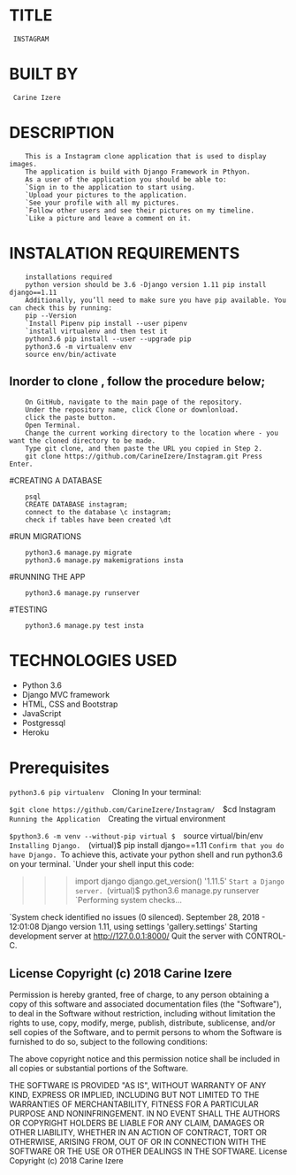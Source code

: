 # TITLE

     INSTAGRAM

# BUILT BY
     Carine Izere
# DESCRIPTION

        This is a Instagram clone application that is used to display images.
        The application is build with Django Framework in Pthyon.
        As a user of the application you should be able to:
        `Sign in to the application to start using.
        `Upload your pictures to the application.
        `See your profile with all my pictures.
        `Follow other users and see their pictures on my timeline.
        `Like a picture and leave a comment on it.
 

# INSTALATION REQUIREMENTS

        installations required
        python version should be 3.6 -Django version 1.11 pip install django==1.11
        Additionally, you’ll need to make sure you have pip available. You can check this by running:
        pip --Version
        `Install Pipenv pip install --user pipenv
        `install virtualenv and then test it
        python3.6 pip install --user --upgrade pip
        python3.6 -m virtualenv env
        source env/bin/activate

## Inorder to clone , follow the procedure below;

        On GitHub, navigate to the main page of the repository.
        Under the repository name, click Clone or downlonload.
        click the paste button.
        Open Terminal.
        Change the current working directory to the location where - you want the cloned directory to be made.
        Type git clone, and then paste the URL you copied in Step 2.
        git clone https://github.com/CarineIzere/Instagram.git Press Enter.

#CREATING A DATABASE

        psql
        CREATE DATABASE instagram;
        connect to the database \c instagram;
        check if tables have been created \dt

#RUN MIGRATIONS

        python3.6 manage.py migrate
        python3.6 manage.py makemigrations insta

#RUNNING THE APP

        python3.6 manage.py runserver

#TESTING

        python3.6 manage.py test insta

# TECHNOLOGIES USED

- Python 3.6
- Django MVC framework
- HTML, CSS and Bootstrap
- JavaScript
- Postgressql
- Heroku

# Prerequisites 

`python3.6 pip virtualenv 
`Cloning In your terminal:

`$git clone https://github.com/CarineIzere/Instagram/ 
`$cd Instagram
`Running the Application 
`Creating the virtual environment

`$python3.6 -m venv --without-pip virtual $ 
`source virtual/bin/env 
`Installing Django. 
`(virtual)$ pip install django==1.11
`Confirm that you do have Django.
`To achieve this, activate your python shell and run python3.6 on your terminal.
`Under your shell input this code:
 >>> import django
>>> django.get_version()
'1.11.5'
`Start a Django server.
`(virtual)$ python3.6 manage.py runserver
`Performing system checks...

`System check identified no issues (0 silenced).
September 28, 2018 - 12:01:08
Django version 1.11, using settings 'gallery.settings'
Starting development server at http://127.0.0.1:8000/
Quit the server with CONTROL-C.

## License Copyright (c) 2018 Carine Izere

Permission is hereby granted, free of charge, to any person obtaining a copy of this software and associated documentation files (the "Software"), to deal in the Software without restriction, including without limitation the rights to use, copy, modify, merge, publish, distribute, sublicense, and/or sell copies of the Software, and to permit persons to whom the Software is furnished to do so, subject to the following conditions:

The above copyright notice and this permission notice shall be included in all copies or substantial portions of the Software.

THE SOFTWARE IS PROVIDED "AS IS", WITHOUT WARRANTY OF ANY KIND, EXPRESS OR IMPLIED, INCLUDING BUT NOT LIMITED TO THE WARRANTIES OF MERCHANTABILITY, FITNESS FOR A PARTICULAR PURPOSE AND NONINFRINGEMENT. IN NO EVENT SHALL THE AUTHORS OR COPYRIGHT HOLDERS BE LIABLE FOR ANY CLAIM, DAMAGES OR OTHER LIABILITY, WHETHER IN AN ACTION OF CONTRACT, TORT OR OTHERWISE, ARISING FROM, OUT OF OR IN CONNECTION WITH THE SOFTWARE OR THE USE OR OTHER DEALINGS IN THE SOFTWARE.
License Copyright (c) 2018 Carine Izere